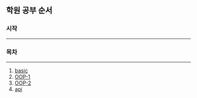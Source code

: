 ## 학원 공부 순서

### 시작
---

### 목차
---
1. [basic](https://github.com/ljjs0121/2302---java/tree/main/basic)
2. [OOP-1](https://github.com/ljjs0121/2302---java/tree/main/oop-1) 
3. [OOP-2](https://github.com/ljjs0121/2302---java/tree/main/oop-2) 
4. [api](https://github.com/ljjs0121/2302---java/tree/main/api) 
